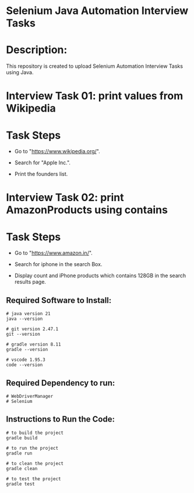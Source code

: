 # Selenium Java Automation Interview Tasks

# Description:
This repository is created to upload Selenium Automation Interview Tasks using Java.

# Interview Task 01: print values from Wikipedia
# Task Steps

- Go to "https://www.wikipedia.org/".

- Search for "Apple Inc.".

- Print the founders list.

# Interview Task 02: print AmazonProducts using contains
# Task Steps

- Go to "https://www.amazon.in/".

- Search for iphone in the search Box.

- Display count and iPhone products which contains 128GB in the search results page.

## Required Software to Install:
```
# java version 21
java --version
```
```
# git version 2.47.1
git --version
```
```
# gradle version 8.11
gradle --version
```
```
# vscode 1.95.3
code --version
```
## Required Dependency to run:
```
# WebDriverManager
# Selenium
```
## Instructions to Run the Code:
```
# to build the project
gradle build
```
```
# to run the project
gradle run
```
```
# to clean the project
gradle clean
```
```
# to test the project
gradle test
```